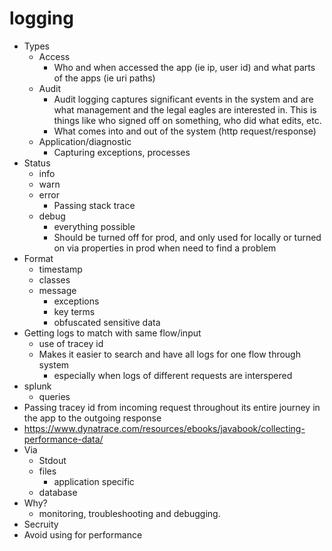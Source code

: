 # logging

- Types
  - Access
    - Who and when accessed the app (ie ip, user id) and what parts of the apps (ie uri paths)
  - Audit
    - Audit logging captures significant events in the system and are what management and the legal eagles are interested in. This is things like who signed off on something, who did what edits, etc.
    - What comes into and out of the system (http request/response)
  - Application/diagnostic
    - Capturing exceptions, processes
- Status
  - info
  - warn
  - error
    - Passing stack trace
  - debug
    - everything possible
    - Should be turned off for prod, and only used for locally or turned on via properties in prod when need to find a problem
- Format
  - timestamp
  - classes
  - message
    - exceptions
    - key terms
    - obfuscated sensitive data
- Getting logs to match with same flow/input
  - use of tracey id
  - Makes it easier to search and have all logs for one flow through system
    - especially when logs of different requests are interspered 
- splunk
  - queries
- Passing tracey id from incoming request throughout its entire journey in the app to the outgoing response
- https://www.dynatrace.com/resources/ebooks/javabook/collecting-performance-data/
- Via
  - Stdout
  - files
    - application specific
  - database
- Why?
  -  monitoring, troubleshooting and debugging.
- Secruity
- Avoid using for performance
